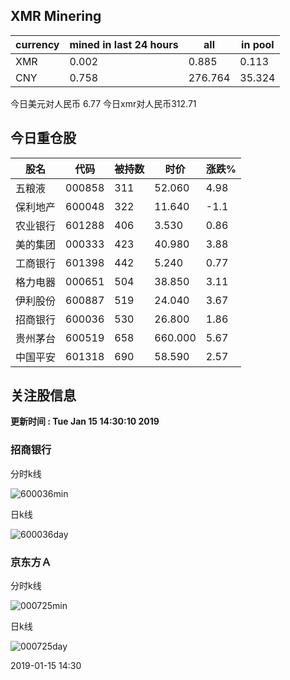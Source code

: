 ## XMR Minering

|currency|mined in last 24 hours|all|in pool|
|---|---|---|---|
|XMR|0.002|0.885|0.113|
|CNY|0.758|276.764|35.324|

今日美元对人民币 6.77	今日xmr对人民币312.71


## 今日重仓股 

|股名|代码|被持数|时价|涨跌%|
|---|---|---|---|---|
|五粮液|000858|311|52.060|4.98|
|保利地产|600048|322|11.640|-1.1|
|农业银行|601288|406|3.530|0.86|
|美的集团|000333|423|40.980|3.88|
|工商银行|601398|442|5.240|0.77|
|格力电器|000651|504|38.850|3.11|
|伊利股份|600887|519|24.040|3.67|
|招商银行|600036|530|26.800|1.86|
|贵州茅台|600519|658|660.000|5.67|
|中国平安|601318|690|58.590|2.57|

## 关注股信息
**更新时间 : Tue Jan 15 14:30:10 2019**
### 招商银行 
分时k线

![600036min](http://image.sinajs.cn/newchart/min/n/sh600036.gif)

日k线

![600036day](http://image.sinajs.cn/newchart/daily/n/sh600036.gif)

### 京东方Ａ 
分时k线

![000725min](http://image.sinajs.cn/newchart/min/n/sz000725.gif)

日k线

![000725day](http://image.sinajs.cn/newchart/daily/n/sz000725.gif)

2019-01-15 14:30